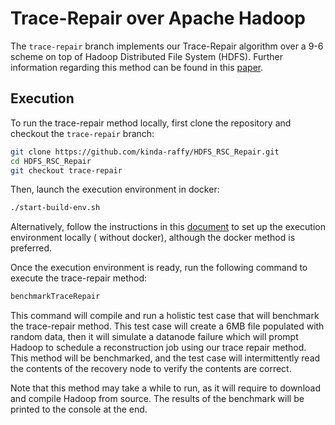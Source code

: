 # Trace-Repair over Apache Hadoop

The `trace-repair` branch implements our Trace-Repair algorithm over a 9-6 scheme on top of Hadoop Distributed File
System (HDFS). Further information regarding this method can be found in
this [paper](https://arxiv.org/pdf/2007.15253.pdf).

## Execution

To run the trace-repair method locally, first clone the repository and checkout the `trace-repair` branch:

```bash
git clone https://github.com/kinda-raffy/HDFS_RSC_Repair.git
cd HDFS_RSC_Repair
git checkout trace-repair
```

Then, launch the execution environment in docker:

```bash
./start-build-env.sh
```

Alternatively, follow the instructions in this [document](./BUILDING.txt) to set up the execution environment locally (
without docker), although the docker method is preferred.

Once the execution environment is ready, run the following command to execute the trace-repair method:

```bash
benchmarkTraceRepair
```

This command will compile and run a holistic test case that will benchmark the trace-repair method. This test case will
create a 6MB file populated with random data, then it will simulate a datanode failure which will prompt Hadoop to
schedule a reconstruction job using our trace repair method. This method will be benchmarked, and the test case will
intermittently read the contents of the recovery node to verify the contents are correct.

Note that this method may take a while to run, as it will require to download and compile Hadoop from source. The
results of the benchmark will be printed to the console at the end.